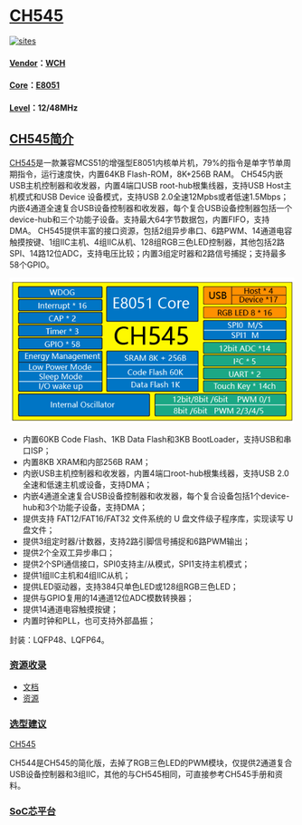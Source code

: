 ﻿# [CH545](https://github.com/SoCXin/CH545)

[![sites](http://182.61.61.133/link/resources/SoC.png)](http://www.SoC.Xin)

#### [Vendor](https://github.com/SoCXin/Vendor)：[WCH](https://github.com/SoCXin/WCH)
#### [Core](https://github.com/SoCXin/8051)：[E8051](https://github.com/SoCXin/8051)
#### [Level](https://github.com/SoCXin/Level)：12/48MHz

## [CH545简介](https://github.com/SoCXin/CH545/wiki)

[CH545](https://github.com/SoCXin/CH545)是一款兼容MCS51的增强型E8051内核单片机，79%的指令是单字节单周期指令，运行速度快，内置64KB Flash-ROM，8K+256B RAM。
CH545内嵌USB主机控制器和收发器，内置4端口USB root-hub根集线器，支持USB Host主机模式和USB Device 设备模式，支持USB 2.0全速12Mpbs或者低速1.5Mbps；内嵌4通道全速复合USB设备控制器和收发器，每个复合USB设备控制器包括一个device-hub和三个功能子设备。支持最大64字节数据包，内置FIFO，支持DMA。
CH545提供丰富的接口资源，包括2组异步串口、6路PWM、14通道电容触摸按键、1组IIC主机、4组IIC从机、128组RGB三色LED控制器，其他包括2路SPI、14路12位ADC，支持电压比较；内置3组定时器和2路信号捕捉；支持最多58个GPIO。

[![sites](docs/CH545.png)](http://www.wch.cn/products/CH545.html)


* 内置60KB Code Flash、1KB Data Flash和3KB BootLoader，支持USB和串口ISP；
* 内置8KB XRAM和内部256B RAM；
* 内嵌USB主机控制器和收发器，内置4端口root-hub根集线器，支持USB 2.0全速和低速主机或设备，支持DMA；
* 内嵌4通道全速复合USB设备控制器和收发器，每个复合设备包括1个device-hub和3个功能子设备，支持DMA；
* 提供支持 FAT12/FAT16/FAT32 文件系统的 U 盘文件级子程序库，实现读写 U 盘文件；
* 提供3组定时器/计数器，支持2路引脚信号捕捉和6路PWM输出；
* 提供2个全双工异步串口；
* 提供2个SPI通信接口，SPI0支持主/从模式，SPI1支持主机模式；
* 提供1组IIC主机和4组IIC从机；
* 提供LED驱动器，支持384只单色LED或128组RGB三色LED；
* 提供与GPIO复用的14通道12位ADC模数转换器；
* 提供14通道电容触摸按键；
* 内置时钟和PLL，也可支持外部晶振；

封装：LQFP48、LQFP64。

### [资源收录](https://github.com/SoCXin/CH545)

* [文档](docs/)
* [资源](src/)

### [选型建议](https://github.com/SoCXin)

[CH545](https://github.com/SoCXin/CH545)

CH544是CH545的简化版，去掉了RGB三色LED的PWM模块，仅提供2通道复合USB设备控制器和3组IIC，其他的与CH545相同，可直接参考CH545手册和资料。

###  [SoC芯平台](http://www.SoC.Xin)
